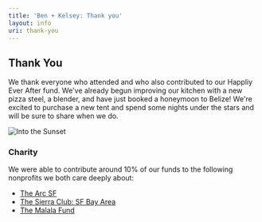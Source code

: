 ```yaml
---
title: 'Ben + Kelsey: Thank you'
layout: info
uri: thank-you
---
```


## Thank You

We thank everyone who attended and who also contributed to our Happliy Ever After fund. We've already begun improving our kitchen with a new pizza steel, a blender, and have just booked a honeymoon to Belize! We're excited to purchase a new tent and spend some nights under the stars and will be sure to share when we do. 

![Into the Sunset](/images/motorcycle.jpg "Into the Sunset")

### Charity

We were able to contribute around 10% of our funds to the following nonprofits we both care deeply about:

- [The Arc SF](https://www.thearcsf.org/)
- [The Sierra Club: SF Bay Area](https://www.sierraclub.org/san-francisco-bay)
- [The Malala Fund](https://www.malala.org/)

